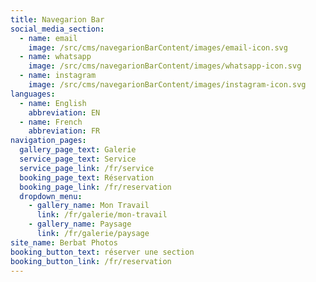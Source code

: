 ```yaml
---
title: Navegarion Bar
social_media_section:
  - name: email
    image: /src/cms/navegarionBarContent/images/email-icon.svg
  - name: whatsapp
    image: /src/cms/navegarionBarContent/images/whatsapp-icon.svg
  - name: instagram
    image: /src/cms/navegarionBarContent/images/instagram-icon.svg
languages:
  - name: English
    abbreviation: EN
  - name: French
    abbreviation: FR
navigation_pages:
  gallery_page_text: Galerie
  service_page_text: Service
  service_page_link: /fr/service
  booking_page_text: Réservation
  booking_page_link: /fr/reservation
  dropdown_menu:
    - gallery_name: Mon Travail
      link: /fr/galerie/mon-travail
    - gallery_name: Paysage
      link: /fr/galerie/paysage
site_name: Berbat Photos
booking_button_text: réserver une section
booking_button_link: /fr/reservation
---
```

